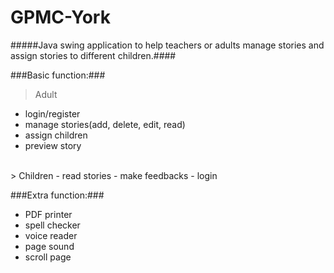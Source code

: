 GPMC-York
=========
#####Java swing application to help teachers or adults manage stories and assign stories to different children.####

###Basic function:###

> Adult
- login/register
- manage stories(add, delete, edit, read)
- assign children
- preview story

<br>
> Children
- read stories
- make feedbacks
- login

###Extra function:###

- PDF printer
- spell checker
- voice reader
- page sound
- scroll page
